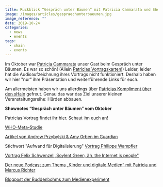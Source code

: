 ```yaml
---
title: Rückblick “Gespräch unter Bäumen” mit Patricia Cammarata und Shownotes
image: /images/articles/gespraechunterbaeumen.jpg
image_reference: ""
date: 2019-10-24
categories:
  - news
  - events
tags:
  - xhain
  - events
---
```


Im Oktober war [Patricia Cammarata](https://twitter.com/dasnurf) unser Gast beim Gespräch unter Bäumen. Es war so schön! (Allein [Patricias Vortragskarten!](https://twitter.com/malienamadrina/status/1181629004106911745))
Leider, leider hat die Audioaufzeichnung ihres Vortrags nicht funktioniert. Deshalb haben wir hier "nur" ihre Präsentation und weiterführende Links für euch.

Am allermeisten haben wir uns allerdings über [Patricias Kompliment über den xHain](https://twitter.com/dasnuf/status/1181837343059271681) gefreut. Genau das war das Ziel unserer kleinen Veranstaltungsreihe: Hürden abbauen.

<!-- more -->

**Shownotes “Gespräch unter Bäumen” vom Oktober**

Patricias Vortrag findet ihr [hier](/files/Gespräch_unter_Bäumen.pdf). Schaut ihn euch an!

[WHO-Meta-Studie](https://apps.who.int/iris/handle/10665/311664)

[Artikel von Andrew Przybylski & Amy Orben im Guardian](https://www.theguardian.com/commentisfree/2019/jul/07/too-much-screen-time-hurts-kids-where-is-evidence)

Stichwort "Aufwand für Digitalisierung" [Vortrag Philippe Wampfler](https://www.youtube.com/watch?v=e2uBlqbPamw&feature=youtu.be&t=6m43s)

[Vortrag Felix Schwenzel „Soylent Green, äh, the Internet is people"](https://youtu.be/3x-RgfGNZT4)

[Der neue Podcast zum Thema „Kinder und digitale Medien“ mit Patricia und Marcus Richter](http://nur30min.de)

[Blogpost der Buddenbohms zum Medienexperiment](https://www.buddenbohm-und-soehne.de/2018/03/13/die-herzdame-experiment-die-zeit-danach/)
